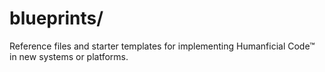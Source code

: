 # blueprints/
Reference files and starter templates for implementing Humanficial Code™ in new systems or platforms.
